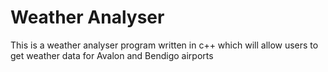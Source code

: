 # Weather Analyser

This is a weather analyser program written in c++ which will allow users to get weather data for Avalon and Bendigo airports
